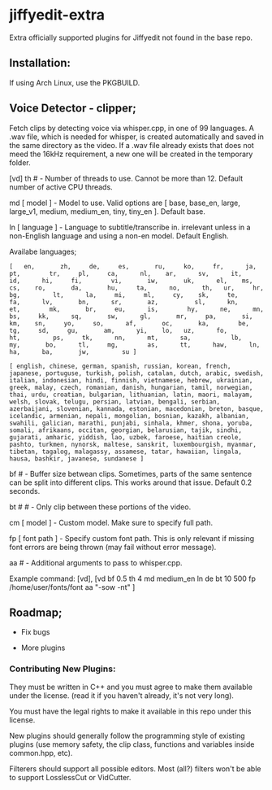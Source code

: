 # jiffyedit-extra

Extra officially supported plugins for Jiffyedit not found in the base repo.

## Installation:

If using Arch Linux, use the PKGBUILD.

## Voice Detector - clipper;

  Fetch clips by detecting voice via whisper.cpp, in one of 99 languages. A .wav file, which is needed for whisper, is created automatically and saved in the same directory as the video. If a .wav file already exists that does not meed the 16kHz requirement, a new one will be created in the temporary folder.

  [vd]
th # - Number of threads to use. Cannot be more than 12. Default number of active CPU threads.

md [ model ] - Model to use. Valid options are [ base, base_en, large, large_v1, medium, medium_en, tiny, tiny_en ]. Default base.

ln [ language ] - Language to subtitle/transcribe in. irrelevant unless in a non-English language and using a non-en model. Default English.

  Availabe languages;

    [   en,       zh,     de,     es,       ru,     ko,     fr,      ja,       pt,        tr,     pl,     ca,      nl,    ar,      sv,      it,       id,      hi,     fi,        vi,       iw,       uk,      el,    ms,    cs,    ro,       da,       hu,     ta,      no,      th,   ur,     hr,       bg,         lt,      la,     mi,     ml,     cy,    sk,     te,     fa,      lv,       bn,      sr,       az,          sl,      kn,       et,        mk,       br,     eu,      is,        hy,      ne,      mn,        bs,     kk,      sq,       sw,      gl,       mr,     pa,       si,    km,    sn,     yo,     so,      af,       oc,       ka,        be,      tg,     sd,     gu,       am,      yi,    lo,   uz,      fo,         ht,         ps,     tk,      nn,      mt,      sa,           lb,        my,       bo,      tl,     mg,        as,      tt,      haw,      ln,     ha,      ba,       jw,         su ]     
    
    [ english, chinese, german, spanish, russian, korean, french, japanese, portuguse, turkish, polish, catalan, dutch, arabic, swedish, italian, indonesian, hindi, finnish, vietnamese, hebrew, ukrainian, greek, malay, czech, romanian, danish, hungarian, tamil, norwegian, thai, urdu, croatian, bulgarian, lithuanian, latin, maori, malayam, welsh, slovak, telugu, persian, latvian, bengali, serbian, azerbaijani, slovenian, kannada, estonian, macedonian, breton, basque, icelandic, armenian, nepali, mongolian, bosnian, kazakh, albanian, swahili, galician, marathi, punjabi, sinhala, khmer, shona, yoruba, somali, afrikaans, occitan, georgian, belarusian, tajik, sindhi, gujarati, amharic, yiddish, lao, uzbek, faroese, haitian creole, pashto, turkmen, nynorsk, maltese, sanskrit, luxembourgish, myanmar, tibetan, tagalog, malagassy, assamese, tatar, hawaiian, lingala, hausa, bashkir, javanese, sundanese ]

bf # - Buffer size betwean clips. Sometimes, parts of the same sentence can be split into different clips. This works around that issue. Default 0.2 seconds.

bt # # - Only clip between these portions of the video.

cm [ model ] - Custom model. Make sure to specify full path.

fp [ font path ] - Specify custom font path. This is only relevant if missing font errors are being thrown (may fail without error message).

aa # - Additional arguments to pass to whisper.cpp.

Example command: [vd], [vd bf 0.5 th 4 md medium_en ln de bt 10 500 fp /home/user/fonts/font aa "-sow -nt" ]

## Roadmap;

- Fix bugs

- More plugins

### Contributing New Plugins:

They must be written in C++ and you must agree to make them available under the license. (read it if you haven't already, it's not very long).

You must have the legal rights to make it available in this repo under this license.

New plugins should generally follow the programming style of existing plugins (use memory safety, the clip class, functions and variables inside common.hpp, etc).

Filterers should support all possible editors. Most (all?) filters won't be able to support LosslessCut or VidCutter.
